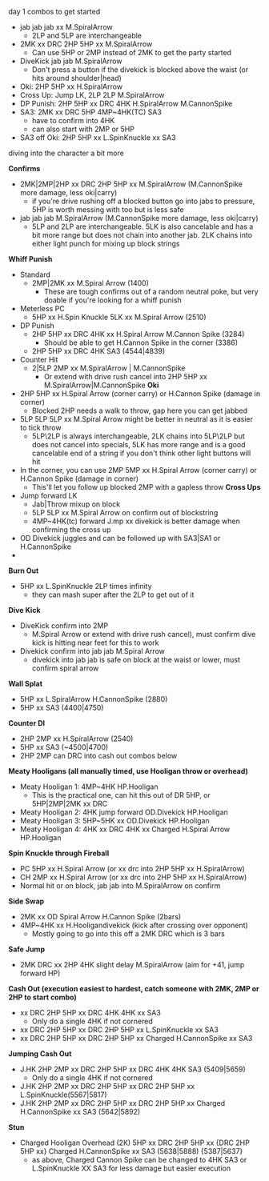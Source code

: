 day 1 combos to get started

- jab jab jab xx M.SpiralArrow
	* 2LP and 5LP are interchangeable
- 2MK xx DRC 2HP 5HP xx M.SpiralArrow
	* Can use 5HP or 2MP instead of 2MK to get the party started
- DiveKick jab jab M.SpiralArrow
	* Don't press a button if the divekick is blocked above the waist (or hits around shoulder|head)
- Oki: 2HP 5HP  xx H.SpiralArrow
- Cross Up: Jump LK, 2LP 2LP M.SpiralArrow
- DP Punish: 2HP 5HP xx DRC 4HK H.SpiralArrow M.CannonSpike
- SA3: 2MK xx DRC 5HP 4MP~4HK(TC) SA3
	* have to confirm into 4HK
	* can also start with 2MP or 5HP
- SA3 off Oki: 2HP 5HP xx L.SpinKnuckle xx SA3

diving into the character a bit more

**Confirms**
- 2MK|2MP|2HP xx DRC 2HP 5HP xx M.SpiralArrow (M.CannonSpike more damage, less oki|carry)
	* if you're drive rushing off a blocked button go into jabs to pressure, 5HP is worth messing with too but is less safe
- jab jab jab M.SpiralArrow (M.CannonSpike more damage, less oki|carry)
	* 5LP and 2LP are interchangeable.  5LK is also cancelable and has a bit more range but does not chain into another jab.  2LK chains into either light punch for mixing up block strings

**Whiff Punish**
- Standard 
	* 2MP|2MK xx M.Spiral Arrow (1400)
		- These are tough confirms out of a random neutral poke, but very doable if you're looking for a whiff punish
- Meterless PC
	* 5HP xx H.Spin Knuckle 5LK xx M.Spiral Arrow (2510)
- DP Punish
	* 2HP 5HP xx DRC 4HK xx H.Spiral Arrow M.Cannon Spike (3284)
		- Should be able to get H.Cannon Spike in the corner (3386)
	* 2HP 5HP xx DRC 4HK SA3 (4544|4839) 
- Counter Hit
	* 2|5LP 2MP xx M.SpiralArrow | M.CannonSpike
		- Or extend with drive rush cancel into 2HP 5HP xx M.SpiralArrow|M.CannonSpike
**Oki**
- 2HP 5HP xx H.Spiral Arrow (corner carry) or H.Cannon Spike (damage in corner)
	* Blocked 2HP needs a walk to throw, gap here you can get jabbed
- 5LP 5LP 5LP xx M.Spiral Arrow might be better in neutral as it is easier to tick throw
	* 5LP\2LP is always interchangeable, 2LK chains into 5LP\2LP but does not cancel into specials, 5LK has more range and is a good cancelable end of a string if you don't think other light buttons will hit
- In the corner, you can use 2MP 5MP xx H.Spiral Arrow (corner carry) or H.Cannon Spike (damage in corner)
	* This'll let you follow up blocked 2MP with a gapless throw
**Cross Ups**
- Jump forward LK
	* Jab|Throw mixup on block
	* 5LP 5LP xx M.Spiral Arrow on confirm out of blockstring
	* 4MP~4HK(tc) forward J.mp xx divekick is better damage when confirming the cross up
- OD Divekick juggles and can be followed up with SA3|SA1 or H.CannonSpike
- 
**Burn Out**
- 5HP xx L.SpinKnuckle 2LP times infinity
	* they can mash super after the 2LP to get out of it

**Dive Kick**
- DiveKick confirm into 2MP
	* M.Spiral Arrow or extend with drive rush cancel), must confirm dive kick is hitting near feet for this to work
- Divekick confirm into jab jab M.Spiral Arrow
	* divekick into jab jab is safe on block at the waist or lower, must confirm spiral arrow

**Wall Splat**
- 5HP xx L.SpiralArrow H.CannonSpike (2880)
- 5HP xx SA3 (4400|4750)

**Counter DI**
- 2HP 2MP xx H.SpiralArrow (2540)
- 5HP xx SA3 (~4500|4700)
- 2HP 2MP can DRC into cash out combos below

**Meaty Hooligans (all manually timed, use Hooligan throw or overhead)**
- Meaty Hooligan 1: 4MP~4HK HP.Hooligan
	* This is the practical one, can hit this out of DR 5HP, or 5HP|2MP|2MK xx DRC
- Meaty Hooligan 2: 4HK jump forward OD.Divekick HP.Hooligan
- Meaty Hooligan 3: 5HP~5HK xx OD.Divekick HP.Hooligan
- Meaty Hooligan 4: 4HK xx DRC 4HK xx Charged H.Spiral Arrow HP.Hooligan

**Spin Knuckle through Fireball**
- PC 5HP xx H.Spiral Arrow (or xx drc into 2HP 5HP xx H.SpiralArrow)
- CH 2MP xx H.Spiral Arrow (or xx drc into 2HP 5HP xx H.SpiralArrow)
- Normal hit or on block, jab jab into M.SpiralArrow on confirm

**Side Swap**
- 2MK xx OD Spiral Arrow H.Cannon Spike (2bars)
- 4MP~4HK xx H.Hooligandivekick (kick after crossing over opponent)
	* Mostly going to go into this off a 2MK DRC which is 3 bars

**Safe Jump**
- 2MK DRC xx 2HP 4HK slight delay M.SpiralArrow (aim for +41, jump forward HP)

**Cash Out (execution easiest to hardest, catch someone with 2MK, 2MP or 2HP to start combo)**
- xx DRC 2HP 5HP xx DRC 4HK 4HK xx SA3
	* Only do a single 4HK if not cornered
- xx DRC 2HP 5HP xx DRC 2HP 5HP xx L.SpinKnuckle xx SA3
- xx DRC 2HP 5HP xx DRC 2HP 5HP xx Charged H.CannonSpike xx SA3

**Jumping Cash Out** 
- J.HK 2HP 2MP xx DRC 2HP 5HP xx DRC 4HK 4HK SA3 (5409|5659)
	* Only do a single 4HK if not cornered
- J.HK 2HP 2MP xx DRC 2HP 5HP xx DRC 2HP 5HP xx L.SpinKnuckle(5567|5817)
- J.HK 2HP 2MP xx DRC 2HP 5HP xx DRC 2HP 5HP xx Charged H.CannonSpike xx SA3 (5642|5892)

**Stun**
- Charged Hooligan Overhead (2K) 5HP xx DRC 2HP 5HP xx {DRC 2HP 5HP xx} Charged H.CannonSpike xx SA3 (5638|5888) {5387|5637} 
	* as above, Charged Cannon Spike can be changed to 4HK SA3 or L.SpinKnuckle XX SA3 for less damage but easier execution
